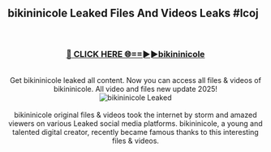 ## bikininicole Leaked Files And Videos Leaks #lcoj
<br>
<div align="center">
<h3><a href="https://watchclip.my.id/bikininicole" rel="nofollow">🔴 CLICK HERE 🌐==►►bikininicole</a></h3>
<br>
Get bikininicole leaked all content. Now you can access all files & videos of bikininicole. All video and files new update 2025!
<br>
<a href="https://watchclip.my.id/bikininicole" rel="nofollow" data-target="animated-image.originalLink"><img src="https://i.ibb.co.com/WyWwxjT/player-gif2.gif" alt="bikininicole Leaked" style="max-width: 100%; display: inline-block;" data-target="animated-image.originalImage"></a>
<br><br>
bikininicole original files & videos took the internet by storm and amazed viewers on various Leaked social media platforms. bikininicole, a young and talented digital creator, recently became famous thanks to this interesting files & videos.
</div>
<br>